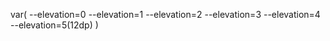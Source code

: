 
var(
  --elevation=0
  --elevation=1
  --elevation=2
  --elevation=3
  --elevation=4
  --elevation=5(12dp)
)